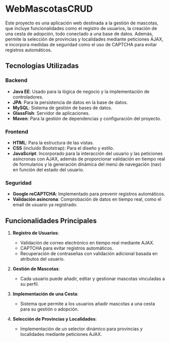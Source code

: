 # WebMascotasCRUD

Este proyecto es una aplicación web destinada a la gestión de mascotas, que incluye funcionalidades como el registro de usuarios, la creación de una cesta de adopción, todo conectado a una base de datos. Además, permite la selección de provincias y localidades mediante peticiones AJAX, e incorpora medidas de seguridad como el uso de CAPTCHA para evitar registros automáticos.

## Tecnologías Utilizadas

### Backend
- **Java EE**: Usado para la lógica de negocio y la implementación de controladores.
- **JPA**: Para la persistencia de datos en la base de datos.
- **MySQL**: Sistema de gestión de bases de datos.
- **GlassFish**: Servidor de aplicaciones.
- **Maven**: Para la gestión de dependencias y configuración del proyecto.

### Frontend
- **HTML**: Para la estructura de las vistas.
- **CSS** (incluido Bootstrap): Para el diseño y estilo.
- **JavaScript**: Incorporado para la interacción del usuario y las peticiones asíncronas con AJAX, además de proporcionar validación en tiempo real de formularios y la generación dinámica del menú de navegación (nav) en función del estado del usuario.

### Seguridad
- **Google reCAPTCHA**: Implementado para prevenir registros automáticos.
- **Validación asíncrona**: Comprobación de datos en tiempo real, como el email de usuario ya registrado.

## Funcionalidades Principales

1. **Registro de Usuarios**:
   - Validación de correo electrónico en tiempo real mediante AJAX.
   - CAPTCHA para evitar registros automáticos.
   - Recuperación de contraseñas con validación adicional basada en atributos del usuario.

2. **Gestión de Mascotas**:
   - Cada usuario puede añadir, editar y gestionar mascotas vinculadas a su perfil.

3. **Implementación de una Cesta**:
   - Sistema que permite a los usuarios añadir mascotas a una cesta para su gestión o adopción.

4. **Selección de Provincias y Localidades**:
   - Implementación de un selector dinámico para provincias y localidades mediante peticiones AJAX.
